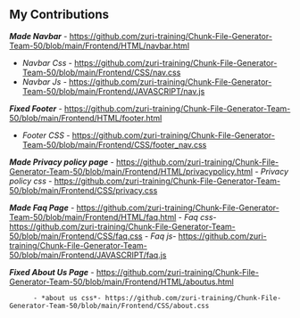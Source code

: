 ## My Contributions

***Made Navbar***  - https://github.com/zuri-training/Chunk-File-Generator-Team-50/blob/main/Frontend/HTML/navbar.html
   - *Navbar Css*     - https://github.com/zuri-training/Chunk-File-Generator-Team-50/blob/main/Frontend/CSS/nav.css
   - *Navbar Js* - https://github.com/zuri-training/Chunk-File-Generator-Team-50/blob/main/Frontend/JAVASCRIPT/nav.js

***Fixed Footer*** - https://github.com/zuri-training/Chunk-File-Generator-Team-50/blob/main/Frontend/HTML/footer.html
  - *Footer CSS*   - https://github.com/zuri-training/Chunk-File-Generator-Team-50/blob/main/Frontend/CSS/footer_nav.css

***Made Privacy policy page***  - https://github.com/zuri-training/Chunk-File-Generator-Team-50/blob/main/Frontend/HTML/privacypolicy.html
     - *Privacy policy css*       - https://github.com/zuri-training/Chunk-File-Generator-Team-50/blob/main/Frontend/CSS/privacy.css

***Made Faq Page*** - https://github.com/zuri-training/Chunk-File-Generator-Team-50/blob/main/Frontend/HTML/faq.html
         - *Faq css*- https://github.com/zuri-training/Chunk-File-Generator-Team-50/blob/main/Frontend/CSS/faq.css
         - *Faq js*- https://github.com/zuri-training/Chunk-File-Generator-Team-50/blob/main/Frontend/JAVASCRIPT/faq.js

***Fixed About Us Page*** - https://github.com/zuri-training/Chunk-File-Generator-Team-50/blob/main/Frontend/HTML/aboutus.html

          - *about us css*- https://github.com/zuri-training/Chunk-File-Generator-Team-50/blob/main/Frontend/CSS/about.css
